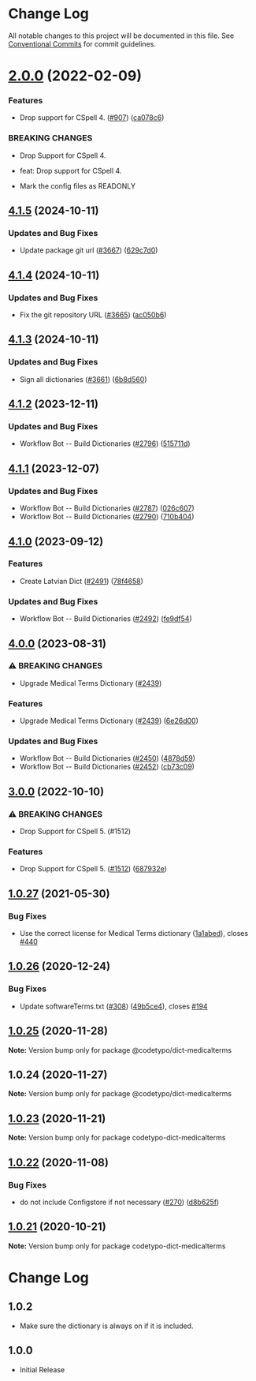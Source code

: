 # Change Log

All notable changes to this project will be documented in this file.
See [Conventional Commits](https://conventionalcommits.org) for commit guidelines.

# [2.0.0](https://github.com/khulnasoft/codetypo-dicts/compare/@codetypo/dict-medicalterms@1.0.27...@codetypo/dict-medicalterms@2.0.0) (2022-02-09)


### Features

* Drop support for CSpell 4. ([#907](https://github.com/khulnasoft/codetypo-dicts/issues/907)) ([ca078c6](https://github.com/khulnasoft/codetypo-dicts/commit/ca078c6a2e188cc3cf6276db1ba7e007f0f06f27))


### BREAKING CHANGES

* Drop Support for CSpell 4.

* feat: Drop support for CSpell 4.
* Mark the config files as READONLY





## [4.1.5](https://github.com/khulnasoft/codetypo-dicts/compare/@codetypo/dict-medicalterms@4.1.4...@codetypo/dict-medicalterms@4.1.5) (2024-10-11)


### Updates and Bug Fixes

* Update package git url ([#3667](https://github.com/khulnasoft/codetypo-dicts/issues/3667)) ([629c7d0](https://github.com/khulnasoft/codetypo-dicts/commit/629c7d0a5e1bacad1d3874b1f8372edc3494ef97))

## [4.1.4](https://github.com/khulnasoft/codetypo-dicts/compare/@codetypo/dict-medicalterms@4.1.3...@codetypo/dict-medicalterms@4.1.4) (2024-10-11)


### Updates and Bug Fixes

* Fix the git repository URL ([#3665](https://github.com/khulnasoft/codetypo-dicts/issues/3665)) ([ac050b6](https://github.com/khulnasoft/codetypo-dicts/commit/ac050b697d57820109995e92fac5ccc32ced1723))

## [4.1.3](https://github.com/khulnasoft/codetypo-dicts/compare/@codetypo/dict-medicalterms@4.1.2...@codetypo/dict-medicalterms@4.1.3) (2024-10-11)


### Updates and Bug Fixes

* Sign all dictionaries ([#3661](https://github.com/khulnasoft/codetypo-dicts/issues/3661)) ([6b8d560](https://github.com/khulnasoft/codetypo-dicts/commit/6b8d560cf51a593458ce42bca415859f872cfc97))

## [4.1.2](https://github.com/khulnasoft/codetypo-dicts/compare/@codetypo/dict-medicalterms@4.1.1...@codetypo/dict-medicalterms@4.1.2) (2023-12-11)


### Updates and Bug Fixes

* Workflow Bot -- Build Dictionaries ([#2796](https://github.com/khulnasoft/codetypo-dicts/issues/2796)) ([515711d](https://github.com/khulnasoft/codetypo-dicts/commit/515711d7dc8e9ae39f1e4e7aebe84af5cc19b4de))

## [4.1.1](https://github.com/khulnasoft/codetypo-dicts/compare/@codetypo/dict-medicalterms@4.1.0...@codetypo/dict-medicalterms@4.1.1) (2023-12-07)


### Updates and Bug Fixes

* Workflow Bot -- Build Dictionaries ([#2787](https://github.com/khulnasoft/codetypo-dicts/issues/2787)) ([026c607](https://github.com/khulnasoft/codetypo-dicts/commit/026c60799049b2a886ac18e13e1e67cffbffbbd8))
* Workflow Bot -- Build Dictionaries ([#2790](https://github.com/khulnasoft/codetypo-dicts/issues/2790)) ([710b404](https://github.com/khulnasoft/codetypo-dicts/commit/710b40422ba2f31e24cb16924c898937ebe6b053))

## [4.1.0](https://github.com/khulnasoft/codetypo-dicts/compare/@codetypo/dict-medicalterms@4.0.0...@codetypo/dict-medicalterms@4.1.0) (2023-09-12)


### Features

* Create Latvian Dict ([#2491](https://github.com/khulnasoft/codetypo-dicts/issues/2491)) ([78f4658](https://github.com/khulnasoft/codetypo-dicts/commit/78f4658014619fda4f71897a1a7604ebd5039474))


### Updates and Bug Fixes

* Workflow Bot -- Build Dictionaries ([#2492](https://github.com/khulnasoft/codetypo-dicts/issues/2492)) ([fe9df54](https://github.com/khulnasoft/codetypo-dicts/commit/fe9df5449e89b1f4b26d322508c60d47e5ae9868))

## [4.0.0](https://github.com/khulnasoft/codetypo-dicts/compare/@codetypo/dict-medicalterms@3.0.0...@codetypo/dict-medicalterms@4.0.0) (2023-08-31)


### ⚠ BREAKING CHANGES

* Upgrade Medical Terms Dictionary ([#2439](https://github.com/khulnasoft/codetypo-dicts/issues/2439))

### Features

* Upgrade Medical Terms Dictionary ([#2439](https://github.com/khulnasoft/codetypo-dicts/issues/2439)) ([6e26d00](https://github.com/khulnasoft/codetypo-dicts/commit/6e26d001f4795bf2c5da698aba3c71acb088aecf))


### Updates and Bug Fixes

* Workflow Bot -- Build Dictionaries ([#2450](https://github.com/khulnasoft/codetypo-dicts/issues/2450)) ([4878d59](https://github.com/khulnasoft/codetypo-dicts/commit/4878d59317ea7249886d2ef172c197e0c2d765ed))
* Workflow Bot -- Build Dictionaries ([#2452](https://github.com/khulnasoft/codetypo-dicts/issues/2452)) ([cb73c09](https://github.com/khulnasoft/codetypo-dicts/commit/cb73c09cf3a6a7f1edbc75ea0da6d441b972b6d7))

## [3.0.0](https://github.com/khulnasoft/codetypo-dicts/compare/@codetypo/dict-medicalterms@2.0.0...@codetypo/dict-medicalterms@3.0.0) (2022-10-10)


### ⚠ BREAKING CHANGES

* Drop Support for CSpell 5. (#1512)

### Features

* Drop Support for CSpell 5. ([#1512](https://github.com/khulnasoft/codetypo-dicts/issues/1512)) ([687932e](https://github.com/khulnasoft/codetypo-dicts/commit/687932e187e4bce87d7904e3a2e53dd6de6ac372))

## [1.0.27](https://github.com/khulnasoft/codetypo-dicts/compare/@codetypo/dict-medicalterms@1.0.26...@codetypo/dict-medicalterms@1.0.27) (2021-05-30)


### Bug Fixes

* Use the correct license for Medical Terms dictionary ([1a1abed](https://github.com/khulnasoft/codetypo-dicts/commit/1a1abed2986b82252a942bae20e135b5966871f7)), closes [#440](https://github.com/khulnasoft/codetypo-dicts/issues/440)





## [1.0.26](https://github.com/khulnasoft/codetypo-dicts/compare/@codetypo/dict-medicalterms@1.0.25...@codetypo/dict-medicalterms@1.0.26) (2020-12-24)


### Bug Fixes

* Update softwareTerms.txt ([#308](https://github.com/khulnasoft/codetypo-dicts/issues/308)) ([49b5ce4](https://github.com/khulnasoft/codetypo-dicts/commit/49b5ce4a2436f3c99969d6425128d55f84c8a7fc)), closes [#194](https://github.com/khulnasoft/codetypo-dicts/issues/194)





## [1.0.25](https://github.com/khulnasoft/codetypo-dicts/compare/@codetypo/dict-medicalterms@1.0.24...@codetypo/dict-medicalterms@1.0.25) (2020-11-28)

**Note:** Version bump only for package @codetypo/dict-medicalterms





## 1.0.24 (2020-11-27)

**Note:** Version bump only for package @codetypo/dict-medicalterms





## [1.0.23](https://github.com/khulnasoft/codetypo-dicts/compare/codetypo-dict-medicalterms@1.0.22...codetypo-dict-medicalterms@1.0.23) (2020-11-21)

**Note:** Version bump only for package codetypo-dict-medicalterms

## [1.0.22](https://github.com/khulnasoft/codetypo-dicts/compare/codetypo-dict-medicalterms@1.0.21...codetypo-dict-medicalterms@1.0.22) (2020-11-08)

### Bug Fixes

- do not include Configstore if not necessary ([#270](https://github.com/khulnasoft/codetypo-dicts/issues/270)) ([d8b625f](https://github.com/khulnasoft/codetypo-dicts/commit/d8b625f2f42d5cc6c4a9390216ac1e5037886e44))

## [1.0.21](https://github.com/khulnasoft/codetypo-dicts/compare/codetypo-dict-medicalterms@1.0.20...codetypo-dict-medicalterms@1.0.21) (2020-10-21)

**Note:** Version bump only for package codetypo-dict-medicalterms

# Change Log

## 1.0.2

- Make sure the dictionary is always on if it is included.

## 1.0.0

- Initial Release

<!---
codetypo:ignore medicalterms
--->
